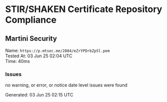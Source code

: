 # STIR/SHAKEN Certificate Repository Compliance

## Martini Security

Name: `https://p.mtsec.me/2884/eZrYPDrbZpSl.pem`\
Tested At: 03 Jun 25 02:04 UTC\
Time: 40ms

### Issues

no warning, or error, or notice date level issues were found

Generated: 03 Jun 25 02:15 UTC